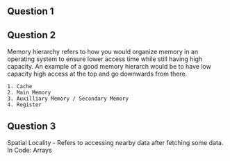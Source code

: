 ## Question 1 

## Question 2
Memory hierarchy refers to how you would organize memory in an operating system to ensure lower access time while still having high capacity. An example of a good memory hierarch would be to have low capacity high access at the top and go downwards from there. 

	1. Cache 
	2. Main Memory 
	3. Auxilliary Memory / Secondary Memory 
	4. Register

## Question 3 
Spatial Locality - Refers to accessing nearby data after fetching some data. 
In Code: Arrays 